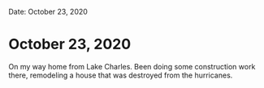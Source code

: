 
Date: October 23, 2020

# October 23, 2020

On my way home from Lake Charles. Been doing some construction work there, remodeling a house that was destroyed from the hurricanes.